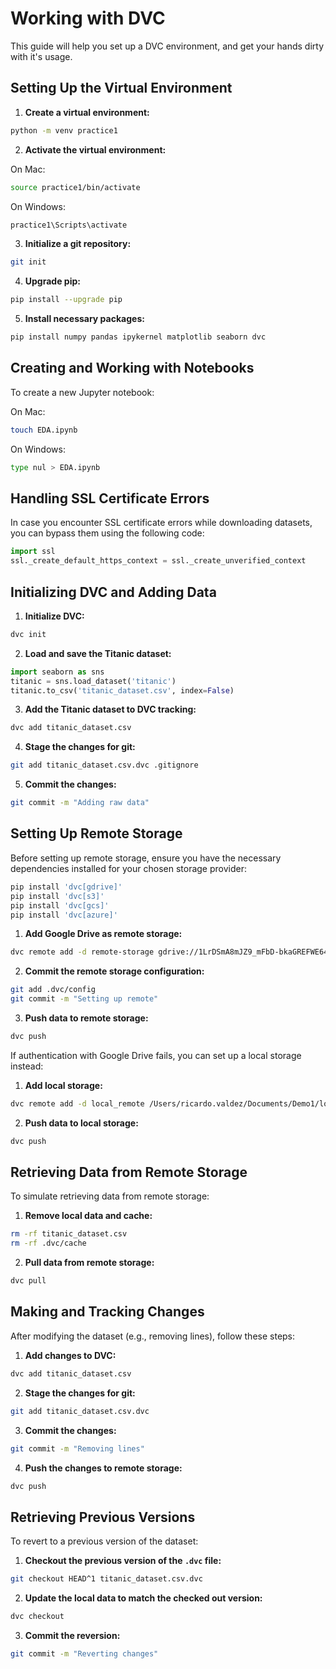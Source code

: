 
# Working with DVC

This guide will help you set up a DVC environment, and get your hands dirty with it's usage.

## Setting Up the Virtual Environment

1. **Create a virtual environment:**

```bash
python -m venv practice1
```

2. **Activate the virtual environment:**

On Mac:
```bash
source practice1/bin/activate
```

On Windows:
```bash
practice1\Scripts\activate
```

3. **Initialize a git repository:**

```bash
git init
```

4. **Upgrade pip:**

```bash
pip install --upgrade pip
```

5. **Install necessary packages:**

```bash
pip install numpy pandas ipykernel matplotlib seaborn dvc
```

## Creating and Working with Notebooks

To create a new Jupyter notebook:

On Mac:
```bash
touch EDA.ipynb
```

On Windows:
```bash
type nul > EDA.ipynb
```

## Handling SSL Certificate Errors

In case you encounter SSL certificate errors while downloading datasets, you can bypass them using the following code:

```python
import ssl
ssl._create_default_https_context = ssl._create_unverified_context
```

## Initializing DVC and Adding Data

1. **Initialize DVC:**

```bash
dvc init
```

2. **Load and save the Titanic dataset:**

```python
import seaborn as sns
titanic = sns.load_dataset('titanic')
titanic.to_csv('titanic_dataset.csv', index=False)
```

3. **Add the Titanic dataset to DVC tracking:**

```bash
dvc add titanic_dataset.csv
```

4. **Stage the changes for git:**

```bash
git add titanic_dataset.csv.dvc .gitignore
```

5. **Commit the changes:**

```bash
git commit -m "Adding raw data"
```

## Setting Up Remote Storage

Before setting up remote storage, ensure you have the necessary dependencies installed for your chosen storage provider:

```bash
pip install 'dvc[gdrive]'
pip install 'dvc[s3]'
pip install 'dvc[gcs]'
pip install 'dvc[azure]'
```

1. **Add Google Drive as remote storage:**

```bash
dvc remote add -d remote-storage gdrive://1LrDSmA8mJZ9_mFbD-bkaGREFWE64EatN
```

2. **Commit the remote storage configuration:**

```bash
git add .dvc/config
git commit -m "Setting up remote"
```

3. **Push data to remote storage:**

```bash
dvc push
```

If authentication with Google Drive fails, you can set up a local storage instead:

1. **Add local storage:**

```bash
dvc remote add -d local_remote /Users/ricardo.valdez/Documents/Demo1/local_storage
```

2. **Push data to local storage:**

```bash
dvc push
```

## Retrieving Data from Remote Storage

To simulate retrieving data from remote storage:

1. **Remove local data and cache:**

```bash
rm -rf titanic_dataset.csv
rm -rf .dvc/cache
```

2. **Pull data from remote storage:**

```bash
dvc pull
```

## Making and Tracking Changes

After modifying the dataset (e.g., removing lines), follow these steps:

1. **Add changes to DVC:**

```bash
dvc add titanic_dataset.csv
```

2. **Stage the changes for git:**

```bash
git add titanic_dataset.csv.dvc
```

3. **Commit the changes:**

```bash
git commit -m "Removing lines"
```

4. **Push the changes to remote storage:**

```bash
dvc push
```

## Retrieving Previous Versions

To revert to a previous version of the dataset:

1. **Checkout the previous version of the `.dvc` file:**

```bash
git checkout HEAD^1 titanic_dataset.csv.dvc
```

2. **Update the local data to match the checked out version:**

```bash
dvc checkout
```

3. **Commit the reversion:**

```bash
git commit -m "Reverting changes"
```